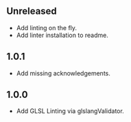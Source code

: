 ## Unreleased
 * Add linting on the fly.
 * Add linter installation to readme.

## 1.0.1
 * Add missing acknowledgements.

## 1.0.0
 * Add GLSL Linting via glslangValidator.
